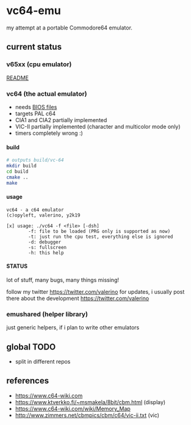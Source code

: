 # vc64-emu
my attempt at a portable Commodore64 emulator.

## current status
### v65xx (cpu emulator)
[README](./v65xx/README.md)

### vc64 (the actual emulator)
* needs [BIOS files](./bios/README_bios.md)
* targets PAL c64
* CIA1 and CIA2 partially implemented
* VIC-II partially implemented (character and multicolor mode only)
* timers completely wrong :)

#### build
~~~bash
# outputs build/vc-64
mkdir build
cd build
cmake ..
make
~~~

#### usage
~~~
vc64 - a c64 emulator
(c)opyleft, valerino, y2k19

[x] usage: ./vc64 -f <file> [-dsh]
        -f: file to be loaded (PRG only is supported as now)
        -t: just run the cpu test, everything else is ignored
        -d: debugger
        -s: fullscreen
        -h: this help
~~~

#### STATUS
lot of stuff, many bugs, many things missing!

follow my twitter https://twitter.com/valerino for updates, i usually post there about the development
https://twitter.com/valerino

### emushared (helper library)
just generic helpers, if i plan to write other emulators

## global TODO
* split in different repos

## references
* https://www.c64-wiki.com
* https://www.ktverkko.fi/~msmakela/8bit/cbm.html (display)
* https://www.c64-wiki.com/wiki/Memory_Map
* http://www.zimmers.net/cbmpics/cbm/c64/vic-ii.txt (vic)
